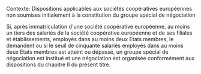 Contexte: Dispositions applicables aux sociétés coopératives européennes non soumises initialement à la constitution du groupe spécial de négociation

Si, après immatriculation d'une société coopérative européenne, au moins un tiers des salariés de la société coopérative européenne et de ses filiales et établissements, employés dans au moins deux Etats membres, le demandent ou si le seuil de cinquante salariés employés dans au moins deux Etats membres est atteint ou dépassé, un groupe spécial de négociation est institué et une négociation est organisée conformément aux dispositions du chapitre II du présent titre.